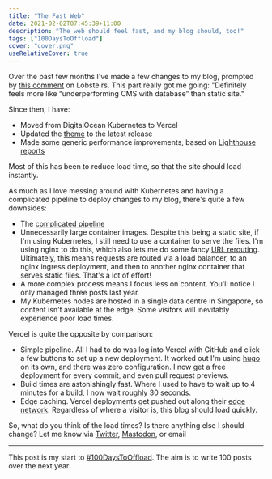 ```yaml
---
title: "The Fast Web"
date: 2021-02-02T07:45:39+11:00
description: "The web should feel fast, and my blog should, too!"
tags: ["100DaysToOffload"]
cover: "cover.png"
useRelativeCover: true
---
```


Over the past few months I've made a few changes to my blog, prompted by [this comment](https://lobste.rs/s/h9xgpv/rate_my_homepage#c_jvxqal) on Lobste.rs. This part really got me going: "Definitely feels more like “underperforming CMS with database” than static site."

Since then, I have:

* Moved from DigitalOcean Kubernetes to Vercel
* Updated the [theme](https://github.com/panr/hugo-theme-hello-friend) to the latest release
* Made some generic performance improvements, based on [Lighthouse reports](https://lighthouse-dot-webdotdevsite.appspot.com//lh/html?url=https%3A%2F%2Fhugo.md%2F)

Most of this has been to reduce load time, so that the site should load instantly.

As much as I love messing around with Kubernetes and having a complicated pipeline to deploy changes to my blog, there's quite a few downsides:

* The [complicated pipeline](https://github.com/hugomd/blog/blob/e52fd9fe081189f1481230a3f25371cd0dfd9b46/.github/workflows/main.yml)
* Unnecessarily large container images. Despite this being a static site, if I'm using Kubernetes, I still need to use a container to serve the files. I'm using nginx to do this, which also lets me do some fancy [URL rerouting](https://hugo.md/post/json-resume-curl/). Ultimately, this means requests are routed via a load balancer, to an nginx ingress deployment, and then to another nginx container that serves static files. That's a lot of effort!
* A more complex process means I focus less on content. You'll notice I only managed three posts last year.
* My Kubernetes nodes are hosted in a single data centre in Singapore, so content isn't available at the edge. Some visitors will inevitably experience poor load times.

Vercel is quite the opposite by comparison:

* Simple pipeline. All I had to do was log into Vercel with GitHub and click a few buttons to set up a new deployment. It worked out I'm using [hugo](https://gohugo.io) on its own, and there was zero configuration. I now get a free deployment for every commit, and even pull request previews.
* Build times are astonishingly fast. Where I used to have to wait up to 4 minutes for a build, I now wait roughly 30 seconds.
* Edge caching. Vercel deployments get pushed out along their [edge network](https://vercel.com/docs/edge-network/overview). Regardless of where a visitor is, this blog should load quickly.

So, what do you think of the load times? Is there anything else I should change? Let me know via [Twitter](https://twitter.com/hugojmd), [Mastodon](https://melb.social/@hugo), or email

---

This post is my start to [#100DaysToOffload](https://100daystooffload.com/). The aim is to write 100 posts over the next year.
